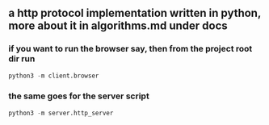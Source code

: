## a http protocol implementation written in python, more about it in algorithms.md under docs

### if you want to run the browser say, then from the project root dir run
```python
python3 -m client.browser
```

### the same goes for the server script

```python
python3 -m server.http_server
```
